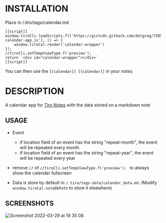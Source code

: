 # INSTALLATION

Place in /.tiro/tags/calendar.md

```
[[script]] 
window.tiroCli.loadScripts.f(['https://gistcdn.githack.com/dotgreg/720511c275ad28d1f7e0870324ab4a96/raw/d3c4ba148dbb43ce5346be53d2009bde5929fdba/tiro-calendar-app.js'], () => {
    window.tiroCal.render('calendar-wrapper')
});
//tiroCli.setTempViewType.f('preview');
return `<div id="calendar-wrapper"></div>` 
[[script]]  
```

You can then use the ```[[calendar]] [[calendar]]``` in your notes

# DESCRIPTION

A calendar app for [Tiro Notes](https://github.com/dotgreg/tiro-notes) with the data stored on a markdown note

## USAGE
- Event
  - if location field of an event has the string "repeat-month", the event will be repeated every month
  - if location field of an event has the string "repeat-year", the event will be repeated every year

 - remove ```//``` of  ```//tiroCli.setTempViewType.f('preview'); ``` to always show the calendar fullscreen

- Data is store by default in ```/.tiro/tags-data/calendar_data.md```.  (Modify ```window.tiroCal.noteDbPath``` to store it elsewhere)

 ## SCREENSHOTS
![Screenshot 2022-03-29 at 19 35 08](https://user-images.githubusercontent.com/2981891/160671645-9d973a0b-d6a8-4c2c-999e-7c18c272890b.jpg)

